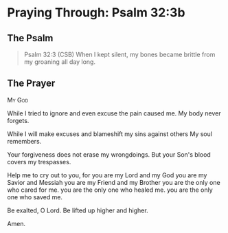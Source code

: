 # Praying Through: Psalm 32:3b

## The Psalm

>Psalm 32:3 (CSB) When I kept silent, my bones became brittle from my groaning all day long.

## The Prayer

<div style="font-variant: small-caps;">My God</div>


While I tried to ignore
  and even 
  excuse the pain caused me.
  My body never forgets.

While I will make excuses
  and blameshift 
  my sins against others
  My soul remembers.

Your forgiveness
  does not erase my wrongdoings.
  But your Son's blood
  covers my trespasses.

Help me to cry out to you,
  for you are my Lord and my God
  you are my Savior and Messiah
  you are my Friend and my Brother
  you are the only one who cared for me.
  you are the only one who healed me.
  you are the only one who saved me.

Be exalted, O Lord.
Be lifted up higher and higher.

Amen.


